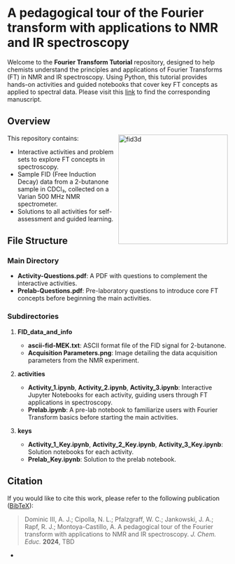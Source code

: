 # A pedagogical tour of the Fourier transform with applications to NMR and IR spectroscopy

Welcome to the **Fourier Transform Tutorial** repository, designed to help chemists understand the principles and applications of Fourier Transforms (FT) in NMR and IR spectroscopy. Using Python, this tutorial provides hands-on activities and guided notebooks that cover key FT concepts as applied to spectral data. Please visit this [link](https://arxiv.org/abs/2410.09619) to find the corresponding manuscript.


## Overview

<img width="250" align="right" alt="fid3d" src="https://github.com/user-attachments/assets/1d820b1b-beda-4025-9ff5-c8dae3eb9e9c">

This repository contains:
- Interactive activities and problem sets to explore FT concepts in spectroscopy.
- Sample FID (Free Induction Decay) data from a 2-butanone sample in CDCl₃, collected on a Varian 500 MHz NMR spectrometer.
- Solutions to all activities for self-assessment and guided learning.

## File Structure

### Main Directory
- **Activity-Questions.pdf**: A PDF with questions to complement the interactive activities.
- **Prelab-Questions.pdf**: Pre-laboratory questions to introduce core FT concepts before beginning the main activities.

### Subdirectories

1. **FID_data_and_info**
   - **ascii-fid-MEK.txt**: ASCII format file of the FID signal for 2-butanone.
   - **Acquisition Parameters.png**: Image detailing the data acquisition parameters from the NMR experiment.

2. **activities**
   - **Activity_1.ipynb**, **Activity_2.ipynb**, **Activity_3.ipynb**: Interactive Jupyter Notebooks for each activity, guiding users through FT applications in spectroscopy.
   - **Prelab.ipynb**: A pre-lab notebook to familiarize users with Fourier Transform basics before starting the main activities.

3. **keys**
   - **Activity_1_Key.ipynb**, **Activity_2_Key.ipynb**, **Activity_3_Key.ipynb**: Solution notebooks for each activity.
   - **Prelab_Key.ipynb**: Solution to the prelab notebook.

## Citation 
If you would like to cite this work, please refer to the following publication ([BibTeX](DFT_ref.bib)):

> Dominic III, A. J.; Cipolla, N. L.; Pfalzgraff, W. C.; Jankowski, J. A.; Rapf, R. J.; Montoya-Castillo, A.
> A pedagogical tour of the Fourier transform with applications to NMR and IR spectroscopy.
> *J. Chem. Educ.*
> **2024**,
> TBD

- 
